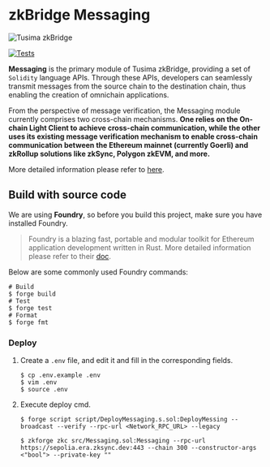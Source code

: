 # zkBridge Messaging

![Tusima zkBridge](https://ucarecdn.com/f4e08f06-c238-47f8-b98a-97629c199377/bridgelogo.png)

[![Tests](https://github.com/TusimaNetwork/zkBridge-messaging/actions/workflows/test.yml/badge.svg?branch=main)](https://github.com/TusimaNetwork/zkBridge-messaging/actions/workflows/test.yml)

**Messaging** is the primary module of Tusima zkBridge, providing a set of `Solidity` language APIs. Through these APIs, developers can seamlessly transmit messages from the source chain to the destination chain, thus enabling the creation of omnichain applications.

From the perspective of message verification, the Messaging module currently comprises two cross-chain mechanisms. **One relies on the On-chain Light Client to achieve cross-chain communication, while the other uses its existing message verification mechanism to enable cross-chain communication between the Ethereum mainnet (currently Goerli) and zkRollup solutions like zkSync, Polygon zkEVM, and more.** 

More detailed information please refer to [here](https://tusima.gitbook.io/zkbridge/how-does-it-work/messaging).

## Build with source code

We are using **Foundry**, so before you build this project, make sure you have installed Foundry.

> Foundry is a blazing fast, portable and modular toolkit for Ethereum application development written in Rust. More detailed information please refer to their [doc](https://book.getfoundry.sh/).

Below are some commonly used Foundry commands:

```shell
# Build
$ forge build
# Test
$ forge test
# Format
$ forge fmt
```

### Deploy
1. Create a `.env` file, and edit it and fill in the corresponding fields.
    ```shell
    $ cp .env.example .env
    $ vim .env
    $ source .env
    ```
2. Execute deploy cmd.
    ```shell
    $ forge script script/DeployMessaging.s.sol:DeployMessing --broadcast --verify --rpc-url <Network_RPC_URL> --legacy

    $ zkforge zkc src/Messaging.sol:Messaging --rpc-url https://sepolia.era.zksync.dev:443 --chain 300 --constructor-args <"bool"> --private-key ""
    ```